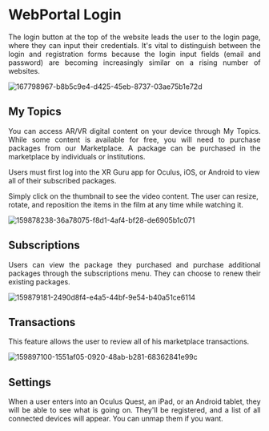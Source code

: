 # WebPortal Login

<p align="justify"> The login button at the top of the website leads the user to the login page, where they can input their credentials. It's vital to distinguish between the login and registration forms because the login input fields (email and password) are becoming increasingly similar on a rising number of websites.</p>
 
![167798967-b8b5c9e4-d425-45eb-8737-03ae75b1e72d](https://user-images.githubusercontent.com/105265661/167817197-98e76f1a-6ac1-423c-9e0a-7a626ef97087.png)


## My Topics
<p align="justify">
You can access AR/VR digital content on your device through My Topics. While some content is available for free, you will need to purchase packages from our Marketplace. A package can be purchased in the marketplace by individuals or institutions.

Users must first log into the XR Guru app for Oculus, iOS, or Android to view all of their subscribed packages.

Simply click on the thumbnail to see the video content. The user can resize, rotate, and reposition the items in the film at any time while watching it.
</p>

![159878238-36a78075-f8d1-4af4-bf28-de6905b1c071](https://user-images.githubusercontent.com/105265661/167817319-191aa3ab-e3d4-4ce8-b141-c870f874e98b.png)

 
## Subscriptions
<p align="justify">
Users can view the package they purchased and purchase additional packages through the subscriptions menu. They can choose to renew their existing packages.
</p>
 
 
 ![159879181-2490d8f4-e4a5-44bf-9e54-b40a51ce6114](https://user-images.githubusercontent.com/105265661/167818461-319ace66-6fd1-44f4-b21d-7c6774db8827.png)


## Transactions

This feature allows the user to review all of his marketplace transactions.
 
 
 ![159897100-1551af05-0920-48ab-b281-68362841e99c](https://user-images.githubusercontent.com/105265661/167819054-a2a0d7b3-09bb-4450-9367-55cff2f16044.png)



## Settings
<p align="justify">
When a user enters into an Oculus Quest, an iPad, or an Android tablet, they will be able to see what is going on. They'll be registered, and a list of all connected devices will appear. You can unmap them if you want.
</p>



